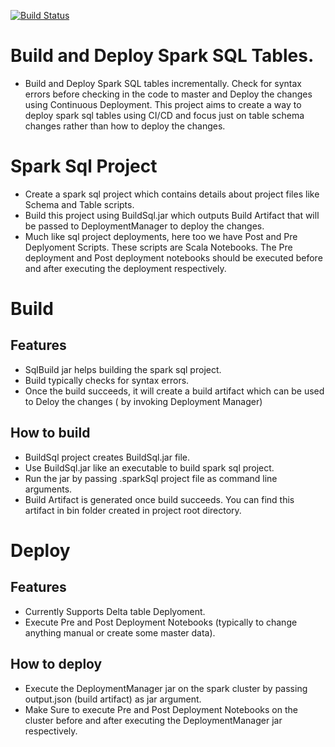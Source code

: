 [![Build Status](https://microsoftit.visualstudio.com/OneITVSO/_apis/build/status/Compliant/Core%20Services%20Engineering%20and%20Operations/Corporate%20Functions%20Engineering/Professional%20Services/PS%20Data%20And%20Insights/Data%20and%20Integration%20Platforms/PSDI%20Data%20Processing/PS-OMI-DAIP-DProc-MtStr-MetaStore_Build?branchName=master)](https://microsoftit.visualstudio.com/OneITVSO/_build/latest?definitionId=29958&branchName=master)
# Build and Deploy Spark SQL Tables.
  - Build and Deploy Spark SQL tables incrementally. Check for syntax errors before checking in the code to master and Deploy the changes using Continuous Deployment. This project aims to create a way to deploy spark sql tables using CI/CD and focus just on table schema changes rather than how to deploy the changes.

# Spark Sql Project
  - Create a spark sql project which contains details about project files like Schema and Table scripts.
  - Build this project using BuildSql.jar which outputs Build Artifact that will be passed to DeploymentManager to deploy the changes.
  - Much like sql project deployments, here too we have Post and Pre Deplyoment Scripts. These scripts are Scala Notebooks. The Pre deployment and Post deployment notebooks should be executed before and after executing the deployment respectively.

# Build
## Features

  - SqlBuild jar helps building the spark sql project.
  - Build typically checks for syntax errors.
  - Once the build succeeds, it will create a build artifact which can be used to Deloy the changes ( by invoking Deployment Manager) 
## How to build

  - BuildSql project creates BuildSql.jar file.
  - Use BuildSql.jar like an executable to build spark sql project.
  - Run the jar by passing .sparkSql project file as command line arguments.
  - Build Artifact is generated once build succeeds. You can find this artifact in bin folder created in project root directory.

# Deploy
## Features

  - Currently Supports Delta table Deplyoment.
  - Execute Pre and Post Deployment Notebooks (typically to change anything manual or create some master data).
## How to deploy

  - Execute the DeploymentManager jar on the spark cluster by passing output.json (build artifact) as jar argument.
  - Make Sure to execute Pre and Post Deployment Notebooks on the cluster before and after executing the DeploymentManager jar respectively.
